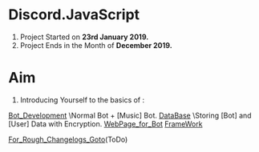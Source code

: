 # Discord.JavaScript
1. Project Started on **23rd January 2019.**
2. Project Ends in the Month of **December 2019.**

# Aim
1. Introducing Yourself to the basics of :

[Bot_Development](JavaScript_+_nodejs)      \\Normal Bot + [Music] Bot.
[DataBase](mongoDB_+_mySQL)     \\Storing [Bot] and [User] Data with Encryption.
[WebPage_for_Bot](HTML_+_CSS)
[FrameWork](Vue)


[For_Rough_Changelogs_Goto](https://trello.com/b/Yd6ZV3i6/pclinguapublic)(ToDo)

